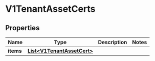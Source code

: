# V1TenantAssetCerts

## Properties
Name | Type | Description | Notes
------------ | ------------- | ------------- | -------------
**items** | [**List&lt;V1TenantAssetCert&gt;**](V1TenantAssetCert.md) |  | 
